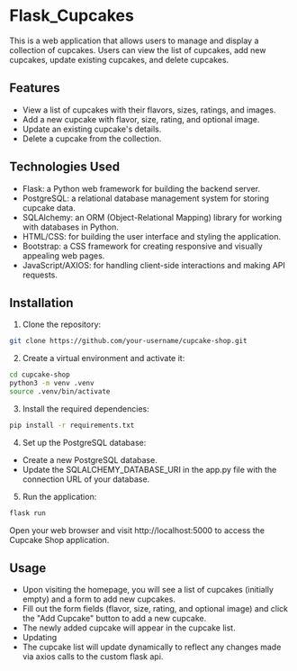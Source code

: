 # Flask_Cupcakes

This is a web application that allows users to manage and display a collection of cupcakes. Users can view the list of cupcakes, add new cupcakes, update existing cupcakes, and delete cupcakes.

## Features

- View a list of cupcakes with their flavors, sizes, ratings, and images.
- Add a new cupcake with flavor, size, rating, and optional image.
- Update an existing cupcake's details.
- Delete a cupcake from the collection.

## Technologies Used

- Flask: a Python web framework for building the backend server.
- PostgreSQL: a relational database management system for storing cupcake data.
- SQLAlchemy: an ORM (Object-Relational Mapping) library for working with databases in Python.
- HTML/CSS: for building the user interface and styling the application.
- Bootstrap: a CSS framework for creating responsive and visually appealing web pages.
- JavaScript/AXIOS: for handling client-side interactions and making API requests.

## Installation

1. Clone the repository:

  ```bash
  git clone https://github.com/your-username/cupcake-shop.git
  ```

2. Create a virtual environment and activate it:

  ```bash
  cd cupcake-shop
  python3 -m venv .venv
  source .venv/bin/activate
  ```
  
3. Install the required dependencies:

```bash
pip install -r requirements.txt
```

4. Set up the PostgreSQL database:
* Create a new PostgreSQL database.
* Update the SQLALCHEMY_DATABASE_URI in the app.py file with the connection URL of your database.

5. Run the application:

```bash
flask run
```
Open your web browser and visit http://localhost:5000 to access the Cupcake Shop application.

## Usage
* Upon visiting the homepage, you will see a list of cupcakes (initially empty) and a form to add new cupcakes.
* Fill out the form fields (flavor, size, rating, and optional image) and click the "Add Cupcake" button to add a new cupcake.
* The newly added cupcake will appear in the cupcake list.
* Updating
* The cupcake list will update dynamically to reflect any changes made via axios calls to the custom flask api.
